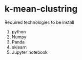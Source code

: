 # k-mean-clustring

Required technologies to be install

1. python
2. Numpy
3. Panda
4. sklearn
5. Jupyter notebook
